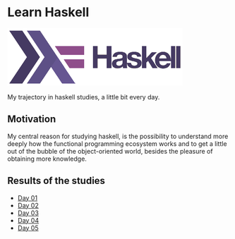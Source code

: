 # Learn Haskell

![Haskell](https://github.com/edmilson-dk/learn-haskell/blob/main/.github/haskell.png)

My trajectory in haskell studies, a little bit every day.

## Motivation

My central reason for studying haskell, is the possibility to understand more deeply how the functional programming ecosystem works and to get a little out of the bubble of the object-oriented world, besides the pleasure of obtaining more knowledge.

## Results of the studies

* [Day 01](https://github.com/edmilson-dk/learn-haskell/blob/main/day-01)
* [Day 02](https://github.com/edmilson-dk/learn-haskell/blob/main/day-02)
* [Day 03](https://github.com/edmilson-dk/learn-haskell/blob/main/day-03)
* [Day 04](https://github.com/edmilson-dk/learn-haskell/blob/main/day-01)
* [Day 05](https://github.com/edmilson-dk/learn-haskell/blob/main/day-05)